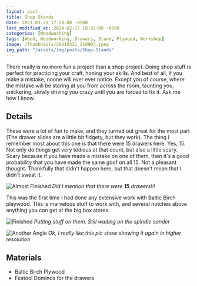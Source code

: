 ```yaml
---
layout: post
title: Shop Stands
date: 2021-03-21 17:58:00 -0500
last_modified_at: 2024-02-17 18:32:00 -0500
categories: [Woodworking]
tags: [Wood, Woodworking, Drawers, Stand, Plywood, Workshop]
image: /Thumbnails/20210321_210903.jpeg
img_path: "/assets/img/posts/Shop-Stands"
---
```


There really is no more fun a project than a shop project.  Doing shop stuff is perfect for practicing your craft, honing your skills.  And best of all, if you make a mistake, noone will ever ever notice.  Except you of course, where the mistake will be staring at you from across the room, taunting you, snickering, slowly driving you crazy until you are forced to fix it.  Ask me how I know.

## Details

These were a lot of fun to make, and they turned out great for the most part (The drawer slides are a little bit fidgety, but they work).  The thing I remember most about this one is that there were 15 drawers here.  Yes, 15.  Not only do things get very tedious at that count, but also a little scary.  Scary because if you have made a mistake on one of them, then it's a good probability that you have made the same goof on all 15.  Not a pleasant thought.  Thankfully that didn't happen here, but that doesn't mean that I didn't sweat it.

![Almost Finished][Stands 1]
_Did I mention that there were **15** drawers!!!_

This was the first time I had done any extensive work with Baltic Birch playwood.  This is marvelous stuff to work with, and several notches above anything you can get at the big box stores.

![Finished][Stands 3]
_Putting stuff on them.  Still waiting on the spindle sander_

![Another Angle][Stands 2]
_Ok, I really like this pic show showing it again in higher resolution_

## Materials

- Baltic Birch Plywood
- Festool Dominos for the drawers
  
[Stands 1]: 20210321_210850.jpeg
[Stands 2]: 20210321_210903.jpeg
[Stands 3]: 20210323_161917.jpeg
